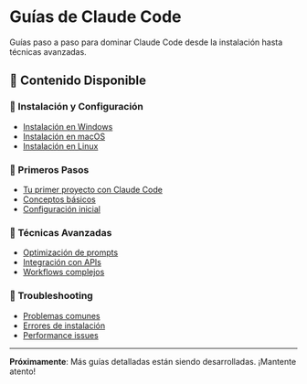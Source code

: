 # Guías de Claude Code

Guías paso a paso para dominar Claude Code desde la instalación hasta técnicas avanzadas.

## 🎯 Contenido Disponible

### 🚀 Instalación y Configuración
- [Instalación en Windows](/docs/guias/instalacion/windows)
- [Instalación en macOS](/docs/guias/instalacion/macos)
- [Instalación en Linux](/docs/guias/instalacion/linux)

### 👶 Primeros Pasos
- [Tu primer proyecto con Claude Code](/docs/guias/primeros-pasos/primer-proyecto)
- [Conceptos básicos](/docs/guias/primeros-pasos/conceptos-basicos)
- [Configuración inicial](/docs/guias/primeros-pasos/configuracion)

### 🚀 Técnicas Avanzadas
- [Optimización de prompts](/docs/guias/avanzado/optimizacion-prompts)
- [Integración con APIs](/docs/guias/avanzado/integracion-apis)
- [Workflows complejos](/docs/guias/avanzado/workflows-complejos)

### 🔧 Troubleshooting
- [Problemas comunes](/docs/guias/troubleshooting/problemas-comunes)
- [Errores de instalación](/docs/guias/troubleshooting/errores-instalacion)
- [Performance issues](/docs/guias/troubleshooting/performance)

---

**Próximamente**: Más guías detalladas están siendo desarrolladas. ¡Mantente atento!